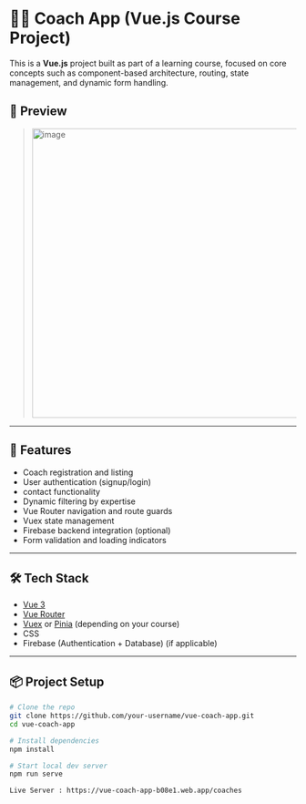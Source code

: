 # 🧑‍🏫 Coach App (Vue.js Course Project)

This is a **Vue.js** project built as part of a learning course, focused on core concepts such as component-based architecture, routing, state management, and dynamic form handling.

## 📸 Preview

> <img width="949" height="508" alt="image" src="https://github.com/user-attachments/assets/c1c057ea-c139-40e8-8ed8-9457c28b431d" />


---

## 🚀 Features

- Coach registration and listing
- User authentication (signup/login)
- contact functionality
- Dynamic filtering by expertise
- Vue Router navigation and route guards
- Vuex state management
- Firebase backend integration (optional)
- Form validation and loading indicators

---

## 🛠️ Tech Stack

- [Vue 3](https://vuejs.org/)
- [Vue Router](https://router.vuejs.org/)
- [Vuex](https://vuex.vuejs.org/) or [Pinia](https://pinia.vuejs.org/) (depending on your course)
- CSS 
- Firebase (Authentication + Database) (if applicable)

---

## 📦 Project Setup

```bash
# Clone the repo
git clone https://github.com/your-username/vue-coach-app.git
cd vue-coach-app

# Install dependencies
npm install

# Start local dev server
npm run serve

Live Server : https://vue-coach-app-b08e1.web.app/coaches

